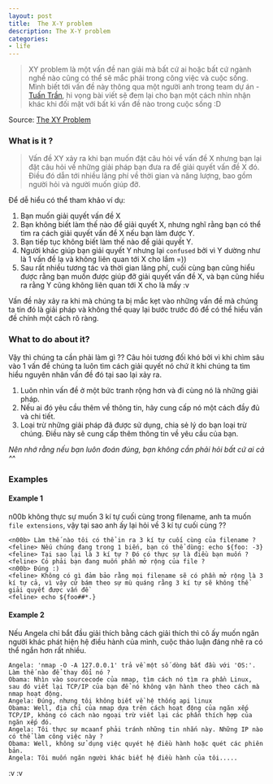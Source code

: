 ```yaml
---
layout: post
title:  The X-Y problem
description: The X-Y problem
categories:
- life
---
```


> XY problem là một vấn đề nan giải mà bất cứ ai hoặc bất cứ ngành nghề nào cũng có thể sẽ mắc phải trong công việc và cuộc sống.
> Mình biết tới vấn đề này thông qua một người anh trong team dự án - [Tuấn Trần](https://ttuan.github.io/), hi vọng bài viết sẽ đem lại cho bạn một cách nhìn nhận khác khi đối mặt với bất kì vấn đề nào trong cuộc sống :D

Source: [The XY Problem](http://xyproblem.info/)

### What is it ?
> Vấn đề XY xảy ra khi bạn muốn đặt câu hỏi về vấn đề X nhưng bạn lại đặt câu hỏi về  những giải pháp bạn đưa ra để giải quyết vấn đề X đó. Điều đó dẫn tới nhiều lãng phí về thời gian và năng lượng, bao gồm người hỏi và người muốn giúp đỡ.

Để dễ hiểu có thể tham khảo ví dụ:
1. Bạn muốn giải quyết vấn đề X
2. Bạn không biết làm thế nào để giải quyết X, nhưng nghĩ rằng bạn có thể tìm ra cách giải quyết vấn đề X nếu bạn làm được Y.
3. Bạn tiếp tục không biết làm thế nào để giải quyết Y.
4. Người khác giúp bạn giải quyết Y nhưng lại `confused` bởi vì Y dường như là 1 vấn đề lạ và không liên quan tới X cho lắm =))
5. Sau rất nhiều tương tác và thời gian lãng phí, cuối cùng bạn cũng hiểu được rằng bạn muốn được giúp đỡ giải quyết vấn đề X, và bạn cũng hiểu ra rằng Y cũng không liên quan tới X cho là mấy :v

Vấn đề này xảy ra khi mà chúng ta bị mắc kẹt vào những vấn đề mà chúng ta tin đó là giải pháp và không thể quay lại bước trước đó để có thể hiểu vấn đề chính một cách rõ ràng.

### What to do about it?
Vậy thì chúng ta cần phải làm gì ?? Câu hỏi tương đối khó bởi vì khi chìm sâu vào 1 vấn đề chúng ta luôn tìm cách giải quyết nó chứ ít khi chúng ta tìm hiểu nguyên nhân vấn đề đó tại sao lại xảy ra.

1. Luôn nhìn vấn đề ở một bức tranh rộng hơn và đi cùng nó là những giải pháp.
2. Nếu ai đó yêu cầu thêm về thông tin, hãy cung cấp nó một cách đầy đủ và chi tiết.
3. Loại trừ những giải pháp đã được sử dụng, chia sẻ lý do bạn loại trừ chúng. Điều này sẽ cung cấp thêm thông tin về yêu cầu của bạn.

*Nên nhớ rằng nếu bạn luôn đoán đúng, bạn không cần phải hỏi bất cứ ai cả ^^*

### Examples
#### Example 1
n00b không thực sự muốn 3 kí tự cuối cùng trong filename, anh ta muốn `file extensions`, vậy tại sao anh ấy lại hỏi về 3 kí tự cuối cùng ??

```
<n00b> Làm thế nào tôi có thể in ra 3 kí tự cuối cùng của filename ?
<feline> Nếu chúng đang trong 1 biến, bạn có thể dùng: echo ${foo: -3}
<feline> Tại sao lại là 3 kí tự ? Đó có thực sự là điều bạn muốn ?
<feline> Có phải bạn đang muốn phần mở rộng của file ?
<n00b> Đúng :)
<feline> Không có gì đảm bảo rằng mọi filename sẽ có phần mở rộng là 3 kí tự cả, vì vậy cứ bám theo sự mù quáng rằng 3 kí tự sẽ không thể giải quyết được vấn đề
<feline> echo ${foo##*.}
```
#### Example 2
Nếu Angela chỉ bắt đầu giải thích bằng cách giải thích thì cô ấy muốn ngăn người khác phát hiện hệ điều hành của mình, cuộc thảo luận đáng nhẽ ra có thể ngắn hơn rất nhiều.

```
Angela: 'nmap -O -A 127.0.0.1' trả về một số dòng bắt đầu với 'OS:'. Làm thế nào để thay đổi nó ?
Obama: Nhìn vào sourcecode của nmap, tìm cách nó tìm ra phần Linux, sau đó viết lại TCP/IP của bạn để nó không vận hành theo theo cách mà nmap hoạt động.
Angela: Đúng, nhưng tôi không biết về hệ thống api linux
Obama: Well, địa chỉ của nmap dựa trên cách hoạt động của ngăn xếp TCP/IP, không có cách nào ngoại trừ viết lại các phần thích hợp của ngăn xếp đó.
Angela: Tôi thực sự mcaanf phải tránh những tin nhắn này. Những IP nào có thể làm công việc này ?
Obama: Well, không sử dụng việc quyét hệ điều hành hoặc quét các phiên bản.
Angela: Tôi muốn ngăn người khác biết hệ điều hành của tôi.....
```
:v :v
